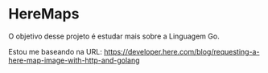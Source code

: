 # HereMaps
O objetivo desse projeto é estudar mais sobre a Linguagem Go.

Estou me baseando na URL: https://developer.here.com/blog/requesting-a-here-map-image-with-http-and-golang
